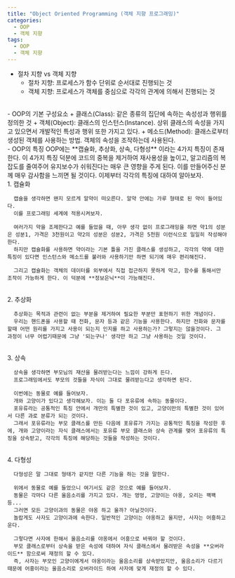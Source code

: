 ```yaml
---
title: "Object Oriented Programming (객체 지향 프로그래밍)"
categories:
  - OOP
  - 객체 지향
tags:
  - OOP
  - 객체 지향
---
```


- 절차 지향 vs 객체 지향  
  + 절차 지향: 프로세스가 함수 단위로 순서대로 진행되는 것  
  + 객체 지향: 프로세스가 객체를 중심으로 각각의 관계에 의해서 진행되는 것  
<br>
- OOP의 기본 구성요소
  + 클래스(Class): 같은 종류의 집단에 속하는 속성성과 행위를 정의한 것  
  + 객체(Object): 클래스의 인스턴스(Instance). 상위 클래스의 속성을 가지고 있으면서 개발적인 특성과 행위 또한 가지고 있다.  
  + 메소드(Method): 클래스로부터 생성된 객체를 사용하는 방법. 객체의 속성을 조작하는데 사용된다.  
  <br>
- OOP의 특징  
  OOP에는 **캡슐화, 추상화, 상속, 다형성** 이라는 4가지 특징이 존재한다.  
  이 4가지 특징 덕분에 코드의 중복을 제거하여 재사용성을 높이고, 알고리즘의 복잡도를 줄여주어 유지보수가 쉬워진다는 매우 큰 영향을 주게 된다. 이를 만들어주신 분께 매우 감사함을 느끼면 될 것이다.  
  이제부터 각각의 특징에 대하여 알아보자.  
  <br>
  1. 캡슐화

      캡슐을 생각하면 왠지 모르게 알약이 떠오른다. 알약 안에는 가루 형태로 된 약이 들어있다.  
      이를 프로그래밍 세계에 적용시켜보자.  
    
      여러가지 약을 조제한다고 예를 들었을 때, 아무 생각 없이 프로그래밍을 하면 약1의 성분은 성분1, 가격은 3천원이고 약2의 성분은 성분2, 가격은 5천원 이런식으로 일일히 작성해야 한다.  
      하지만 캡슐화를 사용하면 약이라는 기본 틀을 가진 클래스를 생성하고, 각각의 약에 대한 특징이 있다면 인스턴스와 메소드를 불러와 사용하기만 하면 되기에 매우 편리해진다.  
    
      그리고 캡슐화는 객체의 데이터를 외부에서 직접 접근하지 못하게 막고, 함수를 통해서만 조작이 가능하게 한다. 이 덕분에 **정보은닉**이 가능해진다.  
  <br>
  2. 추상화

      추상화는 목적과 관련이 없는 부분을 제거하여 필요한 부분만 표현하기 위한 개념이다.  
      우리는 핸드폰을 사용할 때 전화, 문자 등과 같은 기능을 사용한다. 하지만 전화와 문자를 할때 어떤 원리를 가지고 사용이 되는지 인지를 하고 사용하는가? 그렇지는 않을것이다. 그 과정이 너무 어렵기때문에 그냥 '되는구나' 생각만 하고 그냥 사용하는 것일 것이다.  
  <br>
  3. 상속

      상속을 생각하면 부모님의 재산을 물려받는다는 느낌이 강하게 든다.  
      프로그래밍에서도 부모의 것들을 자식이 그대로 물려받는다고 생각하면 된다.  
    
      이번에는 동물로 예를 들어보자.  
      개와 고양이가 있다고 생각해보자. 이는 둘 다 포유류에 속하는 동물이다.  
      포유류라는 공통적인 특징 안에서 개만의 특별한 것이 있고, 고양이만의 특별한 것이 있어서 다른 과로 분류가 되는 것이다.  
      그래서 포유류라는 부모 클래스를 만든 다음에 포유류가 가지는 공통적인 특징을 작성한 후에, 개와 고양이라는 자식 클래스에서는 포유류 부모 클래스와 상속 관계를 맺어 포유류의 특징을 상속받고, 각각의 특징에 해당하는 것들을 작성하는 것이다.  
  <br>
  4. 다형성

      다형성은 말 그대로 형태가 같지만 다른 기능을 하는 것을 말한다.  
    
      위에서 동물로 예를 들었으니 여기서도 같은 것으로 예를 들어보자.  
      동물은 각마다 다른 울음소리를 가지고 있다. 개는 멍멍, 고양이는 야옹, 오리는 꽥꽥 등...  
      그러면 모든 고양이과의 동물은 야옹 하고 울까? 아닐것이다.  
      놀랍게도 사자도 고양이과에 속한다. 일반적인 고양이는 야옹하고 울지만, 사자는 어흥하고 운다.  
    
      그렇다면 사자에 한해서 울음소리를 야옹에서 어흥으로 바꿔야 할 것이다.  
      부모 클래스로부터 상속을 받은 속성에 대하여 자식 클래스에서 물려받은 속성을 **오버라이드** 함으로써 재정의 할 수 있다.  
      즉, 사자는 부모인 고양이에게서 야옹이라는 울음소리를 상속받았지만, 울음소리가 다르기 때문에 어흥이라는 울음소리로 오버라이드 하여 사자에 맞게 재정의 할 수 있다.  

